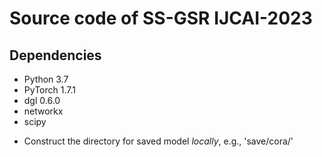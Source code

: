#  Source code of SS-GSR IJCAI-2023
## Dependencies

- Python 3.7
- PyTorch 1.7.1
- dgl 0.6.0
- networkx
- scipy


* Construct the directory for saved model *locally*, e.g., 'save/cora/'

